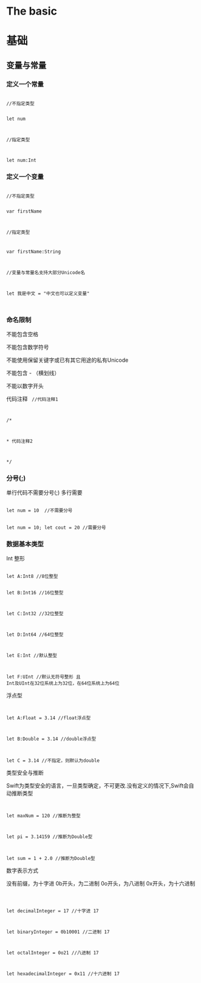 # The basic 
# 基础
## 变量与常量

### 定义一个常量
<code>
//不指定类型

let num

//指定类型

let num:Int
</code>

### 定义一个变量
<code>
//不指定类型

var firstName

//指定类型

var firstName:String

//变量与常量名支持大部分Unicode名

let 我是中文 = "中文也可以定义变量"

</code>

### 命名限制

不能包含空格

不能包含数学符号

不能使用保留关键字或已有其它用途的私有Unicode

不能包含 - （横划线）

不能以数字开头

代码注释
<code>
//代码注释1

/*

\* 代码注释2

*/
</code>

### 分号(;)

单行代码不需要分号(;)
多行需要

<code>
let num = 10  //不需要分号

let num = 10; let cout = 20 //需要分号
</code>

### 数据基本类型

Int 整形

<code>
let A:Int8 //8位整型

let B:Int16 //16位整型

let C:Int32 //32位整型

let D:Int64 //64位整型

let E:Int //默认整型

let F:UInt //默认无符号整形 且 Int及UInt在32位系统上为32位，在64位系统上为64位
</code>

浮点型
<code>

let A:Float = 3.14 //float浮点型

let B:Double = 3.14 //double浮点型

let C = 3.14 //不指定，则默认为double
</code>

类型安全与推断

Swift为类型安全的语言，一旦类型确定，不可更改.没有定义的情况下,Swift会自动推断类型
<code>

let maxNum = 120 //推断为整型

let pi = 3.14159 //推断为Double型

let sum = 1 + 2.0 //推断为Double型
</code>

数字表示方式

没有前缀，为十字进
0b开头，为二进制
0o开头，为八进制
0x开头，为十六进制

<code>

let decimalInteger = 17 //十字进 17

let binaryInteger = 0b10001 //二进制 17

let octalInteger = 0o21 //八进制 17

let hexadecimalInteger = 0x11 //十六进制 17

</code>


